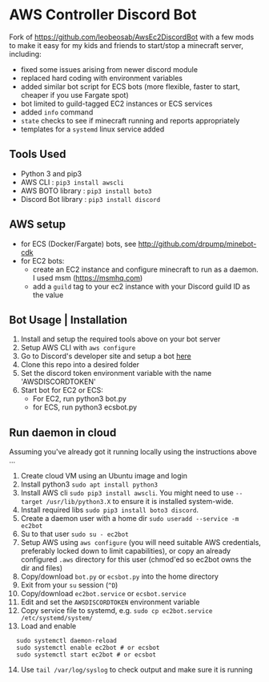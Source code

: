 # AWS Controller Discord Bot
Fork of https://github.com/leobeosab/AwsEc2DiscordBot with a few mods to make it easy for 
my kids and friends to start/stop a minecraft server, including:
* fixed some issues arising from newer discord module
* replaced hard coding with environment variables
* added similar bot script for ECS bots (more flexible, faster to start, cheaper if you use Fargate spot)
* bot limited to guild-tagged EC2 instances or ECS services
* added `info` command
* `state` checks to see if minecraft running and reports appropriately
* templates for a `systemd` linux service added

## Tools Used
* Python 3 and pip3
* AWS CLI : ```pip3 install awscli ```
* AWS BOTO library : ``` pip3 install boto3 ```
* Discord Bot library : ``` pip3 install discord ```

## AWS setup
* for ECS (Docker/Fargate) bots, see http://github.com/drpump/minebot-cdk
* for EC2 bots:
  - create an EC2 instance and configure minecraft to run as a daemon. I used msm (https://msmhq.com)
  - add a `guild` tag to your ec2 instance with your Discord guild ID as the value
## Bot Usage | Installation
1. Install and setup the required tools above on your bot server
2. Setup AWS CLI with ``` aws configure ```
3. Go to Discord's developer site and setup a bot [here](https://discordapp.com/developers)
4. Clone this repo into a desired folder
5. Set the discord token environment variable with the name 'AWSDISCORDTOKEN'
6. Start bot for EC2 or ECS:
   * For EC2, run python3 bot.py
   * for ECS, run python3 ecsbot.py
## Run daemon in cloud
Assuming you've already got it running locally using the instructions above ...
1. Create cloud VM using an Ubuntu image and login
2. Install python3 ```sudo apt install python3```
3. Install AWS cli ```sudo pip3 install awscli```. You might need to use ```--target /usr/lib/python3.X``` to ensure it is installed system-wide.
4. Install required libs ```sudo pip3 install boto3 discord```. 
5. Create a daemon user with a home dir ```sudo useradd --service -m ec2bot```
6. Su to that user ```sudo su - ec2bot```
7. Setup AWS using ```aws configure``` (you will need suitable AWS credentials, preferably locked down to limit capabilities), or copy an already configured `.aws` directory for this user (chmod'ed so ec2bot owns the dir and files)
8. Copy/download `bot.py` or `ecsbot.py` into the home directory
9. Exit from your `su` session (```^D```)
10. Copy/download `ec2bot.service` or `ecsbot.service`
11. Edit and set the `AWSDISCORDTOKEN` environment variable
12. Copy service file to systemd, e.g. ```sudo cp ec2bot.service /etc/systemd/system/```
13. Load and enable 
```
  sudo systemctl daemon-reload 
  sudo systemctl enable ec2bot # or ecsbot
  sudo systemctl start ec2bot # or ecsbot
```
14. Use `tail /var/log/syslog` to check output and make sure it is running
